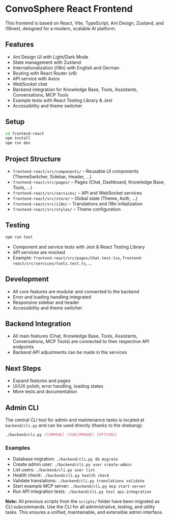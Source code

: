 # ConvoSphere React Frontend

This frontend is based on React, Vite, TypeScript, Ant Design, Zustand, and i18next, designed for a modern, scalable AI platform.

## Features
- Ant Design UI with Light/Dark Mode
- State management with Zustand
- Internationalization (i18n) with English and German
- Routing with React Router (v6)
- API service with Axios
- WebSocket chat
- Backend integration for Knowledge Base, Tools, Assistants, Conversations, MCP Tools
- Example tests with React Testing Library & Jest
- Accessibility and theme switcher

## Setup

```bash
cd frontend-react
npm install
npm run dev
```

## Project Structure
- `frontend-react/src/components/` – Reusable UI components (ThemeSwitcher, Sidebar, Header, ...)
- `frontend-react/src/pages/` – Pages (Chat, Dashboard, Knowledge Base, Tools, ...)
- `frontend-react/src/services/` – API and WebSocket services
- `frontend-react/src/store/` – Global state (Theme, Auth, ...)
- `frontend-react/src/i18n/` – Translations and i18n initialization
- `frontend-react/src/styles/` – Theme configuration

## Testing

```bash
npm run test
```
- Component and service tests with Jest & React Testing Library
- API services are mocked
- Example: `frontend-react/src/pages/Chat.test.tsx`, `frontend-react/src/services/tools.test.ts`, ...

## Development
- All core features are modular and connected to the backend
- Error and loading handling integrated
- Responsive sidebar and header
- Accessibility and theme switcher

## Backend Integration
- All main features (Chat, Knowledge Base, Tools, Assistants, Conversations, MCP Tools) are connected to their respective API endpoints
- Backend API adjustments can be made in the services

## Next Steps
- Expand features and pages
- UI/UX polish, error handling, loading states
- More tests and documentation

## Admin CLI

The central CLI tool for admin and maintenance tasks is located at `backend/cli.py` and can be used directly (thanks to the shebang):

```bash
./backend/cli.py [COMMAND] [SUBCOMMAND] [OPTIONS]
```

### Examples
- Database migration: `./backend/cli.py db migrate`
- Create admin user: `./backend/cli.py user create-admin`
- List users: `./backend/cli.py user list`
- Health check: `./backend/cli.py health check`
- Validate translations: `./backend/cli.py translations validate`
- Start example MCP server: `./backend/cli.py mcp start-server`
- Run API integration tests: `./backend/cli.py test api-integration`

**Note:**
All previous scripts from the `scripts/` folder have been migrated as CLI subcommands. Use the CLI for all administrative, testing, and utility tasks. This ensures a unified, maintainable, and extensible admin interface.
